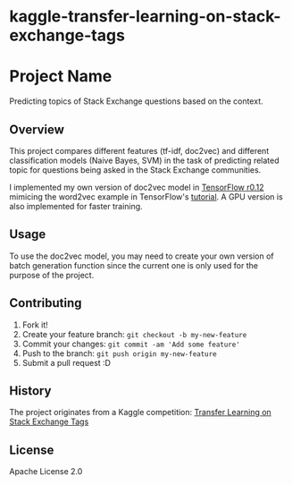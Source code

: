 # kaggle-transfer-learning-on-stack-exchange-tags

# Project Name

Predicting topics of Stack Exchange questions based on the context.

## Overview

This project compares different features (tf-idf, doc2vec) and different classification models (Naive Bayes, SVM) in the task of predicting related topic for questions being asked in the Stack Exchange communities.

I implemented my own version of doc2vec model in [TensorFlow r0.12](https://www.tensorflow.org/) mimicing the word2vec example in TensorFlow's [tutorial](https://github.com/tensorflow/models/blob/master/tutorials/embedding/word2vec.py). A GPU version is also implemented for faster training.

## Usage

To use the doc2vec model, you may need to create your own version of batch generation function since the current one is only used for the purpose of the project. 

## Contributing

1. Fork it!
2. Create your feature branch: `git checkout -b my-new-feature`
3. Commit your changes: `git commit -am 'Add some feature'`
4. Push to the branch: `git push origin my-new-feature`
5. Submit a pull request :D

## History

The project originates from a Kaggle competition: [Transfer Learning on Stack Exchange Tags](https://www.kaggle.com/c/transfer-learning-on-stack-exchange-tags)

## License

Apache License 2.0
